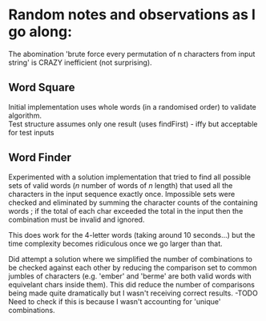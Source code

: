 # Random notes and observations as I go along: 

The abomination 'brute force every permutation of n characters from input string' is CRAZY inefficient (not surprising). 

## Word Square 

Initial implementation uses whole words (in a randomised order) to validate algorithm.  
Test structure assumes only one result (uses findFirst) - iffy but acceptable for test inputs 

## Word Finder 

Experimented with a solution implementation that tried to find all possible sets of valid words (_n_ number of words of _n_ length) that used all the characters in the input sequence exactly once.
Impossible sets were checked and eliminated by summing the character counts of the containing words ; if the total of each char exceeded the total in the input then the combination must be invalid and ignored. 

This does work for the 4-letter words (taking around 10 seconds...) but the time complexity becomes ridiculous once we go larger than that. 

Did attempt a solution where we simplified the number of combinations to be checked against each other by reducing the comparison set to common jumbles of characters (e.g. 'ember' and 'berme' are both valid words with equivelant chars inside them). 
This did reduce the number of comparisons being made quite dramatically but I wasn't receiving correct results.
    -TODO Need to check if this is because I wasn't accounting for 'unique' combinations. 
